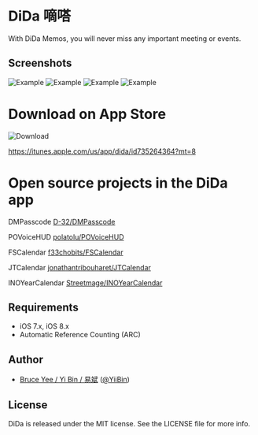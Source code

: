 # DiDa 嘀嗒
With DiDa Memos, you will never miss any important meeting or events.

## Screenshots
![Example](http://iclass.cc/dida/00.png "Example View")
![Example](http://iclass.cc/dida/01.png "Example View")
![Example](http://iclass.cc/dida/02.png "Example View")
![Example](http://iclass.cc/dida/03.png "Example View")

# Download on App Store
![Download](http://iclass.cc/dida/d.png "Download View")

https://itunes.apple.com/us/app/dida/id735264364?mt=8

# Open source projects in the DiDa app
DMPasscode [D-32/DMPasscode](https://github.com/D-32/DMPasscode)

POVoiceHUD [polatolu/POVoiceHUD](https://github.com/polatolu/POVoiceHUD)

FSCalendar [f33chobits/FSCalendar](https://github.com/f33chobits/FSCalendar)

JTCalendar [jonathantribouharet/JTCalendar](https://github.com/jonathantribouharet/JTCalendar)

INOYearCalendar [Streetmage/INOYearCalendar](https://github.com/Streetmage/INOYearCalendar)

## Requirements

- iOS 7.x, iOS 8.x
- Automatic Reference Counting (ARC)

## Author

- [Bruce Yee / Yi Bin / 易斌](https://github.com/bruceyibin) ([@YiiBin](https://twitter.com/YiiBin))

## License

DiDa is released under the MIT license. See the LICENSE file for more info.

